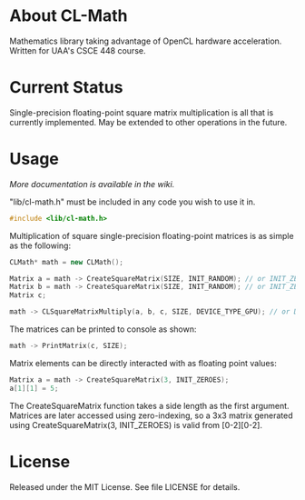 # About CL-Math
Mathematics library taking advantage of OpenCL hardware acceleration. 
Written for UAA's CSCE 448 course.

# Current Status
Single-precision floating-point square matrix multiplication is all that is currently implemented. 
May be extended to other operations in the future. 

# Usage
*More documentation is available in the wiki.*

"lib/cl-math.h" must be included in any code you wish to use it in.
```c++
#include <lib/cl-math.h>
```

Multiplication of square single-precision floating-point matrices is as simple as the following:
```c++
CLMath* math = new CLMath();

Matrix a = math -> CreateSquareMatrix(SIZE, INIT_RANDOM); // or INIT_ZEROES
Matrix b = math -> CreateSquareMatrix(SIZE, INIT_RANDOM); // or INIT_ZEROES
Matrix c;

math -> CLSquareMatrixMultiply(a, b, c, SIZE, DEVICE_TYPE_GPU); // or DEVICE_TYPE_CPU
```
The matrices can be printed to console as shown:
```c++
math -> PrintMatrix(c, SIZE);
```
Matrix elements can be directly interacted with as floating point values:
```c++
Matrix a = math -> CreateSquareMatrix(3, INIT_ZEROES);
a[1][1] = 5;
```
The CreateSquareMatrix function takes a side length as the first argument. Matrices are later accessed using zero-indexing, so a 3x3 matrix generated using CreateSquareMatrix(3, INIT_ZEROES) is valid from [0-2][0-2].

# License
Released under the MIT License. See file LICENSE for details.
